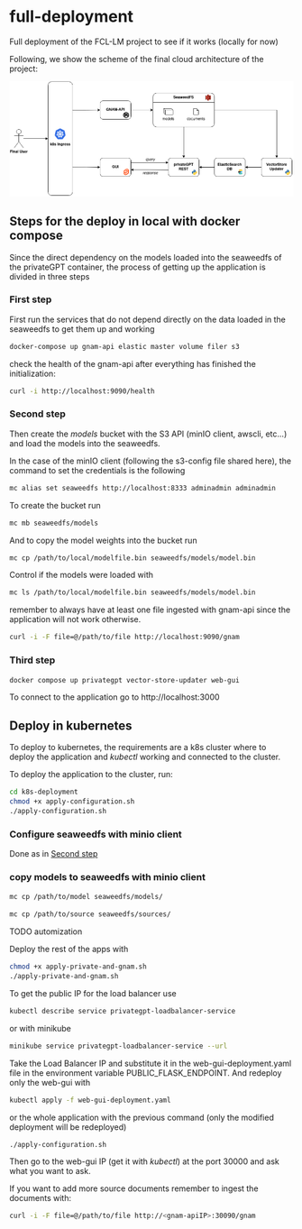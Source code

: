 # full-deployment
Full deployment of the FCL-LM project to see if it works (locally for now)

Following, we show the scheme of the final cloud architecture of the project:

![image](cloud_architecture.png)
## Steps for the deploy in local with docker compose
Since the direct dependency on the models loaded into the seaweedfs of the privateGPT container, the process of getting up the application is divided in three steps

### First step
First run the services that do not depend directly on the data loaded in the seaweedfs to get them up and working
```bash
docker-compose up gnam-api elastic master volume filer s3 
```

check the health of the gnam-api after everything has finished the initialization:
```bash
curl -i http://localhost:9090/health
```
### Second step
Then create the _models_ bucket with the S3 API (minIO client, awscli, etc...) and load the models into the seaweedfs.

In the case of the minIO client (following the s3-config file shared here), the command to set the credentials is the following 
```bash
mc alias set seaweedfs http://localhost:8333 adminadmin adminadmin
```

To create the bucket run
```bash
mc mb seaweedfs/models
```

And to copy the model weights into the bucket run
```bash
mc cp /path/to/local/modelfile.bin seaweedfs/models/model.bin
```

Control if the models were loaded with 
```bash
mc ls /path/to/local/modelfile.bin seaweedfs/models/model.bin
```

remember to always have at least one file ingested with gnam-api since the application will not work otherwise.
```bash 
curl -i -F file=@/path/to/file http://localhost:9090/gnam
```

### Third step
```bash
docker compose up privategpt vector-store-updater web-gui
```

To connect to the application go to http://localhost:3000

## Deploy in kubernetes
To deploy to kubernetes, the requirements are a k8s cluster where to deploy the application and _kubectl_ working and connected to the cluster.

To deploy the application to the cluster, run:
```bash
cd k8s-deployment
chmod +x apply-configuration.sh 
./apply-configuration.sh
```

### Configure seaweedfs with minio client
Done as in [Second step](https://github.com/FCL-LM/full-deployment/tree/main#second-step)
### copy models to seaweedfs with minio client
```bash
mc cp /path/to/model seaweedfs/models/
```

```bash
mc cp /path/to/source seaweedfs/sources/
```
TODO automization

Deploy the rest of the apps with
```bash
chmod +x apply-private-and-gnam.sh 
./apply-private-and-gnam.sh
```

To get the public IP for the load balancer use
```bash
kubectl describe service privategpt-loadbalancer-service
```
or with minikube
```bash
minikube service privategpt-loadbalancer-service --url
```
Take the Load Balancer IP and substitute it in the web-gui-deployment.yaml file in the environment variable PUBLIC_FLASK_ENDPOINT. And redeploy only the web-gui with
```bash 
kubectl apply -f web-gui-deployment.yaml
```

 or the whole application with the previous command (only the modified deployment will be redeployed)
```bash 
./apply-configuration.sh
```

Then go to the web-gui IP (get it with *kubectl*) at the port 30000 and ask what you want to ask.

If you want to add more source documents remember to ingest the documents with:
```bash 
curl -i -F file=@/path/to/file http://<gnam-apiIP>:30090/gnam
```
